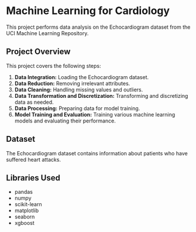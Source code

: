 # Machine Learning for Cardiology

This project performs data analysis on the Echocardiogram dataset from the UCI Machine Learning Repository. 

## Project Overview

This project covers the following steps:

1. **Data Integration:** Loading the Echocardiogram dataset.
2. **Data Reduction:** Removing irrelevant attributes.
3. **Data Cleaning:** Handling missing values and outliers.
4. **Data Transformation and Discretization:** Transforming and discretizing data as needed.
5. **Data Processing:** Preparing data for model training.
6. **Model Training and Evaluation:** Training various machine learning models and evaluating their performance.

## Dataset

The Echocardiogram dataset contains information about patients who have suffered heart attacks.

## Libraries Used

* pandas
* numpy
* scikit-learn
* matplotlib
* seaborn
* xgboost
